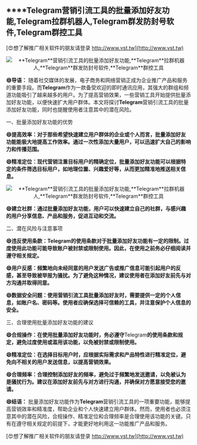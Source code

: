 ## ****Telegram**营销引流工具的批量添加好友功能,**Telegram**拉群机器人,**Telegram**群发防封号软件,**Telegram**群控工具**

[😍想了解推广相关软件的朋友请登录 http://www.vst.tw](http://www.vst.tw)

 <center><img src="https://vst.tw/MP4/tuiguang/png/3.png" alt="**Telegram**营销引流工具的批量添加好友功能,**Telegram**拉群机器人,**Telegram**群发防封号软件,**Telegram**群控工具"></center>

**😄导语：**
随着社交媒体的发展，电子商务和网络营销正成为企业推广产品和服务的重要手段。而**Telegram**作为一款备受欢迎的即时通讯应用，其强大的群组和频道功能吸引了越来越多的用户。为了提高营销效果，一些营销工具开始提供批量添加好友功能，以便快速扩大用户群体。本文将探讨**Telegram**营销引流工具的批量添加好友功能，同时也提醒使用者注意其中的潜在风险。

一、批量添加好友功能的优势

**😄提高效率：对于那些希望快速建立用户群体的企业或个人而言，批量添加好友功能能极大地提高工作效率。通过一次性添加大量用户，可以迅速扩大自己的影响力和传播范围。**

**😄精准定位：现代营销注重目标用户的精确定位，批量添加好友功能可以根据特定的条件筛选目标用户，如地理位置、兴趣爱好等，从而更加精准地推送相关信息。**

 <center><img src="https://vst.tw/MP4/tuiguang/png/3.png" alt="**Telegram**营销引流工具的批量添加好友功能,**Telegram**拉群机器人,**Telegram**群发防封号软件,**Telegram**群控工具"></center>

**😄建立社群：通过批量添加好友功能，用户可以快速建立自己的社群，与感兴趣的用户分享信息、产品和服务，促进互动和交流。**

二、潜在风险与注意事项

**😄违反使用条款：**Telegram**的使用条款对于批量添加好友功能有一定的限制。过度使用此功能可能导致账户被封禁或限制使用。因此，在使用之前务必仔细阅读并遵守相关规定。**

**😄用户反感：频繁地向未经同意的用户发送广告或推广信息可能引起用户的反感，甚至导致被举报为骚扰。为了避免这种情况，建议使用者在添加好友前先与对方沟通并取得同意。**

**😄数据安全问题：使用营销引流工具批量添加好友时，需要提供一定的个人信息，如账户名、密码等。使用者应确保选择可信赖的工具，并注意保护个人信息的安全。**

三、合理使用批量添加好友功能的建议

**😄合规操作：在使用批量添加好友功能时，务必遵守**Telegram**的使用条款和规定，避免过度使用或滥用该功能，以免被封禁或限制使用。**

**😄精准定位：在选择目标用户时，应根据实际需求和产品特性进行精准定位，避免向不相关的用户发送信息，以提高营销效果。**

**😄合理频率：合理控制添加好友的频率，避免过于频繁地发送邀请，以免被认为是骚扰行为。建议在添加好友前先与对方进行沟通，并确保对方愿意接受您的邀请。**

**😄结语：**
批量添加好友功能作为**Telegram**营销引流工具的一项重要功能，能够提高营销效率和精准度，帮助企业和个人快速建立用户群体。然而，使用者也必须注意其中的潜在风险，合规操作、精准定位和合理频率是合理使用该功能的关键。只有在遵守相关规定的前提下，才能更好地利用这一功能推广产品和服务。

[😍想了解推广相关软件的朋友请登录 http://www.vst.tw](http://www.vst.tw)



